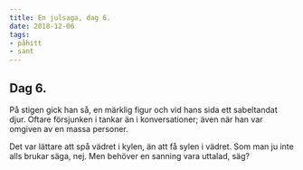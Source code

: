 ```yaml
---
title: En julsaga, dag 6.
date: 2018-12-06
tags:  
- påhitt 
- sant
---
```


## Dag 6.
På stigen gick han så, en märklig figur
och vid hans sida ett sabeltandat djur.
Oftare försjunken i tankar än i konversationer;
även när han var omgiven av en massa personer.

Det var lättare att spå vädret i kylen,
än att få sylen i vädret.
Som man ju inte alls brukar säga, nej.
Men behöver en sanning vara uttalad, säg?